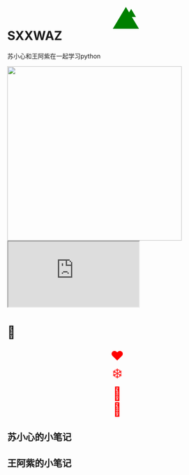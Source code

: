 # SXXWAZ
苏小心和王阿紫在一起学习python

 <img src="https://github.com/YanziWang-dot/SXXWAZ/assets/101793579/a3f29363-51f1-469f-8059-32662afa5da9" width="400" />




 <iframe src="https://github.com/YanziWang-dot/SXXWAZ/blob/main/sxx.html"></iframe>


#     🎄
<!DOCTYPE html>
<html>
<head>
<style>
  .tree {
    color: green;
    font-size: 24px;
    text-align: center;
  }
  .tree:before {
    content: "\25b2";
    display: block;
    position: absolute;
    top: 40px;
    left: 50%;
    width: 0;
    height: 0;
    margin-left: -10px;
    border-left: 30px solid transparent;
    border-right: 30px solid transparent;
    border-bottom: 50px solid green;
  }
  .ornament {
    color: red;
    font-size: 30px;
  }
</style>
</head>
<body>
<div class="tree">
  <div class="ornament">❤️</div>
  <div class="ornament">❄️</div>
  <div class="ornament">🌟</div>
  <div class="ornament">🎁</div>
</div>
</body>
</html>


## 苏小心的小笔记
## 王阿紫的小笔记
